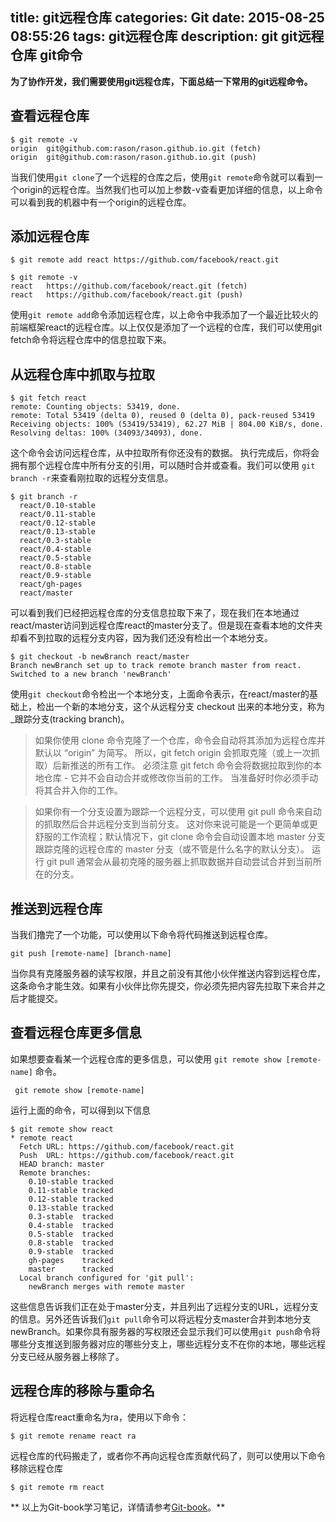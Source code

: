 title: git远程仓库
categories: Git
date: 2015-08-25 08:55:26
tags: git远程仓库
description: git git远程仓库 git命令
---

**为了协作开发，我们需要使用git远程仓库，下面总结一下常用的git远程命令。**

## 查看远程仓库

```
$ git remote -v
origin  git@github.com:rason/rason.github.io.git (fetch)
origin  git@github.com:rason/rason.github.io.git (push)
```

当我们使用`git clone`了一个远程的仓库之后，使用`git remote`命令就可以看到一个origin的远程仓库。当然我们也可以加上参数\-v查看更加详细的信息，以上命令可以看到我的机器中有一个origin的远程仓库。

## 添加远程仓库

```
$ git remote add react https://github.com/facebook/react.git

$ git remote -v
react   https://github.com/facebook/react.git (fetch)
react   https://github.com/facebook/react.git (push)
```

使用`git remote add`命令添加远程仓库，以上命令中我添加了一个最近比较火的前端框架react的远程仓库。以上仅仅是添加了一个远程的仓库，我们可以使用git fetch命令将远程仓库中的信息拉取下来。

<!--more-->

## 从远程仓库中抓取与拉取

```
$ git fetch react
remote: Counting objects: 53419, done.
remote: Total 53419 (delta 0), reused 0 (delta 0), pack-reused 53419
Receiving objects: 100% (53419/53419), 62.27 MiB | 804.00 KiB/s, done.
Resolving deltas: 100% (34093/34093), done.
```

这个命令会访问远程仓库，从中拉取所有你还没有的数据。 执行完成后，你将会拥有那个远程仓库中所有分支的引用，可以随时合并或查看。我们可以使用 `git branch -r`来查看刚拉取的远程分支信息。

```
$ git branch -r
  react/0.10-stable
  react/0.11-stable
  react/0.12-stable
  react/0.13-stable
  react/0.3-stable
  react/0.4-stable
  react/0.5-stable
  react/0.8-stable
  react/0.9-stable
  react/gh-pages
  react/master
```

可以看到我们已经把远程仓库的分支信息拉取下来了，现在我们在本地通过react/master访问到远程仓库react的master分支了。但是现在查看本地的文件夹却看不到拉取的远程分支内容，因为我们还没有检出一个本地分支。

```
$ git checkout -b newBranch react/master
Branch newBranch set up to track remote branch master from react.
Switched to a new branch 'newBranch'
```

使用`git checkout`命令检出一个本地分支，上面命令表示，在react/master的基础上，检出一个新的本地分支，这个从远程分支 checkout 出来的本地分支，称为_跟踪分支(tracking branch)。

> 如果你使用 clone 命令克隆了一个仓库，命令会自动将其添加为远程仓库并默认以 “origin” 为简写。 所以，git fetch origin 会抓取克隆（或上一次抓取）后新推送的所有工作。 必须注意 git fetch 命令会将数据拉取到你的本地仓库 - 它并不会自动合并或修改你当前的工作。 当准备好时你必须手动将其合并入你的工作。

> 如果你有一个分支设置为跟踪一个远程分支，可以使用 git pull 命令来自动的抓取然后合并远程分支到当前分支。 这对你来说可能是一个更简单或更舒服的工作流程；默认情况下，git clone 命令会自动设置本地 master 分支跟踪克隆的远程仓库的 master 分支（或不管是什么名字的默认分支）。 运行 git pull 通常会从最初克隆的服务器上抓取数据并自动尝试合并到当前所在的分支。

## 推送到远程仓库

当我们撸完了一个功能，可以使用以下命令将代码推送到远程仓库。

```
git push [remote-name] [branch-name]
```

当你具有克隆服务器的读写权限，并且之前没有其他小伙伴推送内容到远程仓库，这条命令才能生效。如果有小伙伴比你先提交，你必须先把内容先拉取下来合并之后才能提交。

## 查看远程仓库更多信息

如果想要查看某一个远程仓库的更多信息，可以使用 `git remote show [remote-name]` 命令。

```
 git remote show [remote-name]
```

运行上面的命令，可以得到以下信息

```
$ git remote show react
* remote react
  Fetch URL: https://github.com/facebook/react.git
  Push  URL: https://github.com/facebook/react.git
  HEAD branch: master
  Remote branches:
    0.10-stable tracked
    0.11-stable tracked
    0.12-stable tracked
    0.13-stable tracked
    0.3-stable  tracked
    0.4-stable  tracked
    0.5-stable  tracked
    0.8-stable  tracked
    0.9-stable  tracked
    gh-pages    tracked
    master      tracked
  Local branch configured for 'git pull':
    newBranch merges with remote master
```

这些信息告诉我们正在处于master分支，并且列出了远程分支的URL，远程分支的信息。另外还告诉我们`git pull`命令可以将远程分支master合并到本地分支newBranch。如果你具有服务器的写权限还会显示我们可以使用`git push`命令将哪些分支推送到服务器对应的哪些分支上，哪些远程分支不在你的本地，哪些远程分支已经从服务器上移除了。

## 远程仓库的移除与重命名

将远程仓库react重命名为ra，使用以下命令：

```
$ git remote rename react ra
```

远程仓库的代码搬走了，或者你不再向远程仓库贡献代码了，则可以使用以下命令移除远程仓库

```
$ git remote rm react
```

** 以上为Git-book学习笔记，详情请参考[Git-book](http://git-scm.com/book/zh/v2/Git-%E5%9F%BA%E7%A1%80-%E8%BF%9C%E7%A8%8B%E4%BB%93%E5%BA%93%E7%9A%84%E4%BD%BF%E7%94%A8)。**
